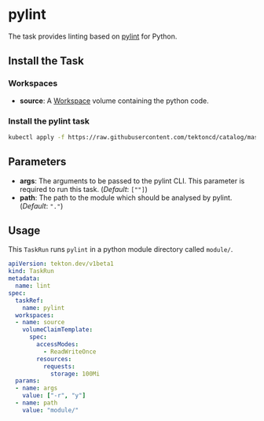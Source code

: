 # pylint

The task provides linting based on [pylint](https://pypi.org/project/pylint/) for Python.
## Install the Task

### Workspaces

* **source**: A [Workspace](https://github.com/tektoncd/pipeline/blob/master/docs/workspaces.md) volume containing the python code.

### Install the pylint task

```bash
kubectl apply -f https://raw.githubusercontent.com/tektoncd/catalog/master/task/pylint/0.2/pylint.yaml
```

## Parameters

* **args**: The arguments to be passed to the pylint CLI. This parameter is required to run this task. (_Default_: `[""]`)
* **path**: The path to the module which should be analysed by pylint. (_Default_: `"."`)

## Usage

This `TaskRun` runs `pylint` in a python module directory called `module/`.

```yaml
apiVersion: tekton.dev/v1beta1
kind: TaskRun
metadata:
  name: lint
spec:
  taskRef:
    name: pylint
  workspaces:
  - name: source
    volumeClaimTemplate:
      spec:
        accessModes:
          - ReadWriteOnce
        resources:
          requests:
            storage: 100Mi
  params:
  - name: args
    value: ["-r", "y"]
  - name: path
    value: "module/"
```
